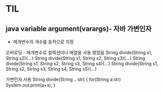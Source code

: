 # TIL

## java variable argument(varargs)- 자바 가변인자
- 매개변수의 개수를 동적으로 지정

 오버로딩 - 매개변수로 컬렉션이나 배열을 사용 했었음
String divide(String s1, String s2){...}
String divide(String s1, String s2, String s3){...}
String divide(String s1, String s2, String s3, String s4){...}
String divide(String s1, String s2, String s3, String s4, String s5){...}

 가변인자 사용
String divide(String... str) {
        for(String a:str)
            System.out.print(a+s);
}


